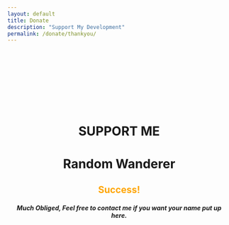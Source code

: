 ```yaml
---
layout: default
title: Donate
description: "Support My Development"
permalink: /donate/thankyou/
---
```

<header class="w3-panel w3-center w3-opacity" style="padding:128px 16px">
  <h1 class="w3-jumbo">SUPPORT ME</h1>
  <h1 class="w3-xlarge">Random Wanderer</h1>
  <h2 style="color:orange;">Success!</h2>
  <h5 class="w3-text-green">Much Obliged, Feel free to contact me if you want your name put up here.</h5>
</header>